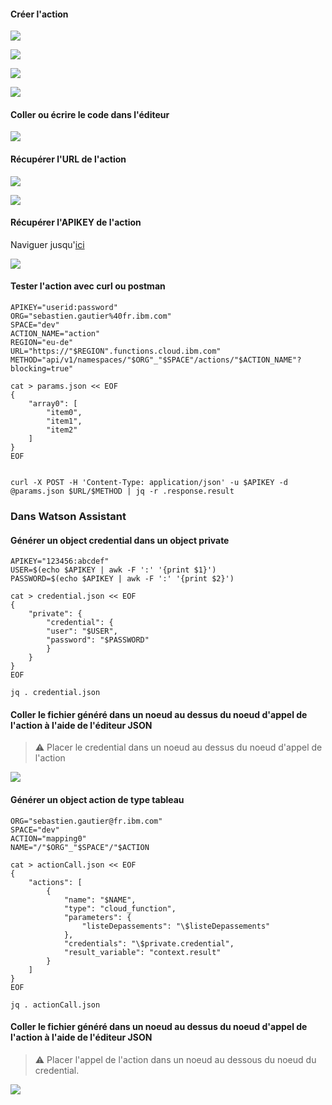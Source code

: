 #### Créer l'action

![](app/img/11.jpg)

![](app/img/12.jpg)

![](app/img/13.jpg)

![](app/img/14.jpg)

#### Coller ou écrire le code dans l'éditeur

![](app/img/15.jpg)


#### Récupérer l'URL de l'action

![](app/img/16.jpg)

![](app/img/17.jpg)



#### Récupérer l'APIKEY de l'action

Naviguer jusqu'[ici](https://cloud.ibm.com/functions/namespace-settings)

![](app/img/18.jpg)


#### Tester l'action avec curl ou postman


```
APIKEY="userid:password"
ORG="sebastien.gautier%40fr.ibm.com"
SPACE="dev"
ACTION_NAME="action"
REGION="eu-de"
URL="https://"$REGION".functions.cloud.ibm.com"
METHOD="api/v1/namespaces/"$ORG"_"$SPACE"/actions/"$ACTION_NAME"?blocking=true"

cat > params.json << EOF
{
    "array0": [
        "item0",
        "item1",
        "item2"
    ]
}
EOF


curl -X POST -H 'Content-Type: application/json' -u $APIKEY -d @params.json $URL/$METHOD | jq -r .response.result

```


### Dans Watson Assistant

#### Générer un object credential dans un object private

```
APIKEY="123456:abcdef"
USER=$(echo $APIKEY | awk -F ':' '{print $1}')
PASSWORD=$(echo $APIKEY | awk -F ':' '{print $2}')

cat > credential.json << EOF
{
    "private": {
        "credential": {
        "user": "$USER",
        "password": "$PASSWORD"
        }
    }
}
EOF

jq . credential.json
```


#### Coller le fichier généré dans un noeud au dessus du noeud d'appel de l'action à l'aide de l'éditeur JSON

>:warning: Placer le credential dans un noeud au dessus du noeud d'appel de l'action

![](app/img/0.jpg)


#### Générer un object action de type tableau 


```
ORG="sebastien.gautier@fr.ibm.com"
SPACE="dev"
ACTION="mapping0"
NAME="/"$ORG"_"$SPACE"/"$ACTION

cat > actionCall.json << EOF
{
    "actions": [
        {
            "name": "$NAME",
            "type": "cloud_function",
            "parameters": {
            	"listeDepassements": "\$listeDepassements"
        	},
        	"credentials": "\$private.credential",
        	"result_variable": "context.result"
        }
    ]
}
EOF

jq . actionCall.json
```

#### Coller le fichier généré dans un noeud au dessus du noeud d'appel de l'action à l'aide de l'éditeur JSON

>:warning: Placer l'appel de l'action dans un noeud au dessous du noeud du credential.


![](app/img/1.jpg)
